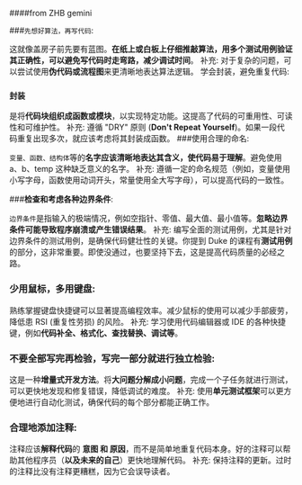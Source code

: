 ####from ZHB gemini

###`先想好算法，再写代码`:

这就像盖房子前先要有蓝图。**在纸上或白板上仔细推敲算法，用多个测试用例验证其正确性，可以避免写代码时走弯路，减少调试时间**。
补充: 对于复杂的问题，可以尝试使用**伪代码或流程图**来更清晰地表达算法逻辑。
学会封装，避免重复代码:

### `封装`

是将**代码块组织成函数或模块**，以实现特定功能。这提高了代码的可重用性、可读性和可维护性。
补充: 遵循 "DRY" 原则 (**Don't Repeat Yourself**)。如果一段代码重复出现多次，就应该考虑将其封装成函数。
###使用合理的命名:

`变量、函数、结构体`等的**名字应该清晰地表达其含义，使代码易于理解**。避免使用 a、b、temp 这种缺乏意义的名字。
补充: 遵循一定的命名规范（例如，变量使用小写字母，函数使用动词开头，常量使用全大写字母），可以提高代码的一致性。

###**检查和考虑各种边界条件**:

`边界条件`是指输入的极端情况，例如空指针、零值、最大值、最小值等。**忽略边界条件可能导致程序崩溃或产生错误结果**。
补充: 编写全面的测试用例，尤其是针对边界条件的测试用例，是确保代码健壮性的关键。你提到 Duke 的课程有**测试用例**的部分，这非常重要。即使没通过，也要坚持下去，这是提高代码质量的必经之路。

### **少用鼠标，多用键盘**:

熟练掌握键盘快捷键可以显著提高编程效率。减少鼠标的使用可以减少手部疲劳，降低患 RSI (重复性劳损) 的风险。
补充: 学习使用代码编辑器或 IDE 的各种快捷键，例如**代码补全、格式化、查找替换、调试等**。

### 不要全部写完再检验，**写完一部分就进行独立检验**:

这是一种**增量式开发方法**。将**大问题分解成小问题**，完成一个子任务就进行测试，可以更快地发现和修复错误，降低调试的难度。
补充: 使用**单元测试框架**可以更方便地进行自动化测试，确保代码的每个部分都能正确工作。

### 合理地**添加注释**:

注释应该**解释代码**的 **意图 和 原因**，而不是简单地重复代码本身。好的注释可以帮助其他程序员（**以及未来的自己**）更快地理解代码。
补充: 保持注释的更新。过时的注释比没有注释更糟糕，因为它会误导读者。